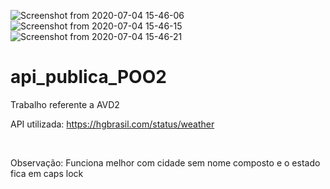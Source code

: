 ![Screenshot from 2020-07-04 15-46-06](https://user-images.githubusercontent.com/51101318/86519246-3e771580-be0f-11ea-85da-e183c576b2f4.png)
![Screenshot from 2020-07-04 15-46-15](https://user-images.githubusercontent.com/51101318/86519259-5babe400-be0f-11ea-9ece-2c665dd4ef20.png)
![Screenshot from 2020-07-04 15-46-21](https://user-images.githubusercontent.com/51101318/86519263-5d75a780-be0f-11ea-986f-72e8e2d2c725.png)


# api_publica_POO2
Trabalho referente a AVD2

API utilizada:
https://hgbrasil.com/status/weather

</br>

Observação:
Funciona melhor com cidade sem nome composto e o estado fica em caps lock

